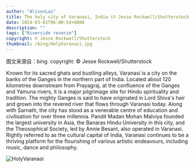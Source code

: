 ```yaml
---
author: "AlisonLai"
title: The holy city of Varanasi, India (© Jesse Rockwell/Shutterstock)
date: 2024-03-01T06:00:54+0800
description: ""
tags: ["Riverside reverie"]
copyright: © Jesse Rockwell/Shutterstock
thumbnail: /bing/HolyVaranasi.jpg
---
```

图文来源自：bing.  copyright: © Jesse Rockwell/Shutterstock

Known for its sacred ghats and bustling alleys, Varanasi is a city on the banks of the Ganges in the northern part of India. Located about 120 kilometres downstream from Prayagraj, at the confluence of the Ganges and Yamuna rivers, it is a major pilgrimage site for Hindu spirituality and tradition. The mighty Ganges is said to have originated in Lord Shiva's hair and grown into the revered river that flows through Varanasi today. Along with Sarnath, the city has stood as a venerable centre of education and civilisation for over three millennia. Pandit Madan Mohan Malviya founded the largest university in Asia, the Banaras Hindu University in this city, and the Theosophical Society, led by Annie Besant, also operated in Varanasi. Rightly referred to as the cultural capital of India, Varanasi continues to be a thriving platform for the flourishing of various artistic endeavours, including music, dance and philosophy.

![HolyVaranasi](/bing/HolyVaranasi.jpg)